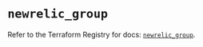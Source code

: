 # `newrelic_group`

Refer to the Terraform Registry for docs: [`newrelic_group`](https://registry.terraform.io/providers/newrelic/newrelic/3.54.1/docs/resources/group).
